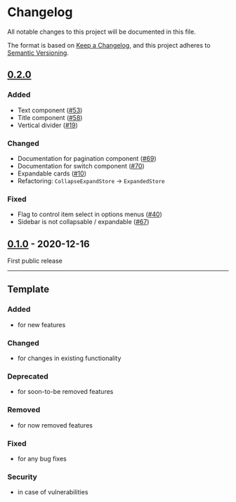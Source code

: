 # Changelog
All notable changes to this project will be documented in this file.

The format is based on [Keep a Changelog](https://keepachangelog.com/),
and this project adheres to [Semantic Versioning](https://semver.org/spec/v2.0.0.html).

## [0.2.0]
### Added
- Text component ([#53](https://github.com/patternfly-kotlin/patternfly-fritz2/issues/53))
- Title component ([#58](https://github.com/patternfly-kotlin/patternfly-fritz2/issues/58))
- Vertical divider ([#19](https://github.com/patternfly-kotlin/patternfly-fritz2/issues/19))

### Changed
- Documentation for pagination component ([#69](https://github.com/patternfly-kotlin/patternfly-fritz2/issues/69))
- Documentation for switch component ([#70](https://github.com/patternfly-kotlin/patternfly-fritz2/issues/70))
- Expandable cards ([#10](https://github.com/patternfly-kotlin/patternfly-fritz2/issues/10))
- Refactoring: `CollapseExpandStore` → `ExpandedStore`

### Fixed
- Flag to control item select in options menus ([#40](https://github.com/patternfly-kotlin/patternfly-fritz2/issues/40))
- Sidebar is not collapsable / expandable ([#67](https://github.com/patternfly-kotlin/patternfly-fritz2/issues/67))

## [0.1.0] - 2020-12-16
First public release

---

## Template
### Added
- for new features

### Changed
- for changes in existing functionality

### Deprecated
- for soon-to-be removed features

### Removed
- for now removed features

### Fixed
- for any bug fixes

### Security
- in case of vulnerabilities

[0.2.0]: https://github.com/patternfly-kotlin/patternfly-fritz2/compare/v0.1.0...v0.2.0
[0.1.0]: https://github.com/patternfly-kotlin/patternfly-fritz2/releases/tag/v0.1.0
